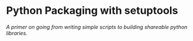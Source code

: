 # Python Packaging with setuptools
###### A primer on going from writing simple scripts to building shareable python libraries.

